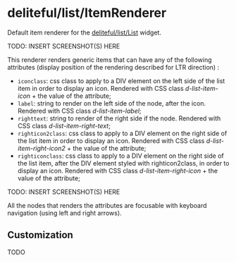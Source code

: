 # deliteful/list/ItemRenderer

Default item renderer for the [deliteful/list/List](List.md) widget.

TODO: INSERT SCREENSHOT(S) HERE

This renderer renders generic items that can have any of the following attributes (display
position of the rendering described for LTR direction) :
- `iconclass`: css class to apply to a DIV element on the left side of the list item in order to display an icon.
Rendered with CSS class _d-list-item-icon_ + the value of the attribute;
- `label`: string to render on the left side of the node, after the icon.
Rendered with CSS class _d-list-item-label_;
- `righttext`: string to render of the right side if the node.
Rendered with CSS class _d-list-item-right-text_;
- `righticon2class`: css class to apply to a DIV element on the right side of the list item in order to display an icon.
Rendered with CSS class _d-list-item-right-icon2_ + the value of the attribute;
- `righticonclass`: css class to apply to a DIV element on the right side of the list item, after the DIV element styled with righticon2class, in order to display an icon. 
Rendered with CSS class _d-list-item-right-icon_ + the value of the attribute;

TODO: INSERT SCREENSHOT(S) HERE

All the nodes that renders the attributes are focusable with keyboard navigation (using left and
right arrows).

## Customization

TODO

